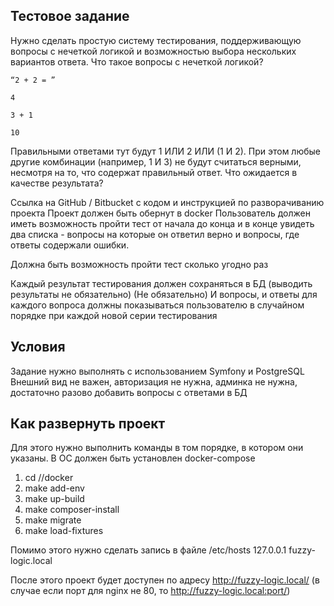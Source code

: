 ## Тестовое задание

Нужно сделать простую систему тестирования, поддерживающую вопросы с нечеткой логикой и возможностью выбора нескольких вариантов ответа.
Что такое вопросы с нечеткой логикой?

```
“2 + 2 = ”

4

3 + 1

10
```

Правильными ответами тут будут 1 ИЛИ 2 ИЛИ (1 И 2). При этом любые другие комбинации (например, 1 И 3) не будут считаться верными, несмотря на то, что содержат правильный ответ.
Что ожидается в качестве результата?

Cсылка на GitHub / Bitbucket с кодом и инструкцией по разворачиванию проекта
Проект должен быть обернут в docker
Пользователь должен иметь возможность пройти тест от начала до конца и в конце увидеть два списка - вопросы на которые он ответил верно и вопросы, где ответы содержали ошибки.

Должна быть возможность пройти тест сколько угодно раз

Каждый результат тестирования должен сохраняться в БД (выводить результаты не обязательно)
(Не обязательно) И вопросы, и ответы для каждого вопроса должны показываться пользователю в случайном порядке при каждой новой серии тестирования


## Условия

Задание нужно выполнять с использованием Symfony и PostgreSQL
Внешний вид не важен, авторизация не нужна, админка не нужна, достаточно разово добавить вопросы с ответами в БД

## Как развернуть проект
Для этого нужно выполнить команды в том порядке, в котором они указаны.
В ОС должен быть установлен docker-compose

1. cd /<path-to-project>/docker
2. make add-env
3. make up-build
4. make composer-install
5. make migrate
6. make load-fixtures

Помимо этого нужно сделать запись в файле /etc/hosts
127.0.0.1      fuzzy-logic.local

После этого проект будет доступен по адресу http://fuzzy-logic.local/ (в случае если порт для nginx не 80, то http://fuzzy-logic.local:port/)

